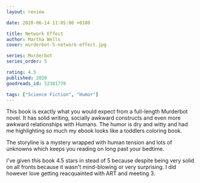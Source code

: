 ```yaml
---
layout: review

date: 2020-06-14 11:05:00 +0100

title: Network Effect
author: Martha Wells
cover: murderbot-5-network-effect.jpg

series: Murderbot
series_order: 5

rating: 4.5
published: 2020
goodreads_id: 52381770

tags: ["Science Fiction", "Humor"]
---
```


This book is exactly what you would expect from a full-length Murderbot novel. It has solid writing, socially awkward constructs and even more awkward relationships with Humans. The humor is dry and witty and had me highlighting so much my ebook looks like a toddlers coloring book.

<!--more-->

The storyline is a mystery wrapped with human tension and lots of unknowns which keeps you reading on long past your bedtime.

I've given this book 4.5 stars in stead of 5 because despite being very solid on all fronts because it wasn't mind-blowing or very surprising. I did however love getting reacquainted with ART and meeting 3.
